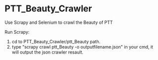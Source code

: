 # PTT_Beauty_Crawler
Use Scrapy and Selenium to crawl the Beauty of PTT

Run Scrapy:
1. cd to PTT_Beauty_Crawler/ptt_Beauty path.
2. type "scrapy crawl ptt_Beauty -o outputfilename.json" in your cmd, it will output the json crawler resault.
